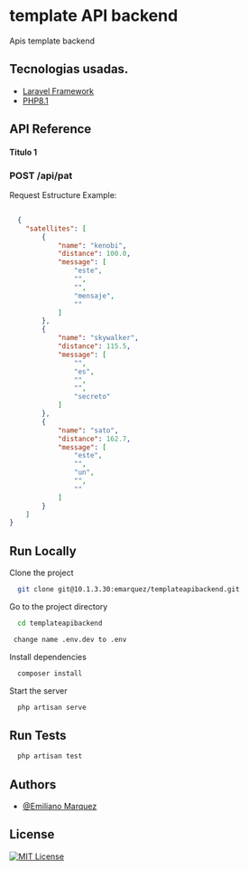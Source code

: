 
# template  API backend

Apis template backend 

## Tecnologias usadas.


 - [Laravel Framework](https://laravel.com/docs/9.x)
 - [PHP8.1](https://github.com/php)

## API Reference

#### Titulo 1
 ### POST /api/pat
  Request Estructure Example:
```json
 
  {
    "satellites": [
        {
            "name": "kenobi",
            "distance": 100.0,
            "message": [
                "este",
                "",
                "",
                "mensaje",
                ""
            ]
        },
        {
            "name": "skywalker",
            "distance": 115.5,
            "message": [
                "",
                "es",
                "",
                "",
                "secreto"
            ]
        },
        {
            "name": "sato",
            "distance": 162.7,
            "message": [
                "este",
                "",
                "un",
                "",
                ""
            ]
        }
    ]
}
```



## Run Locally

Clone the project

```bash
  git clone git@10.1.3.30:emarquez/templateapibackend.git
```

Go to the project directory

```bash
  cd templateapibackend
```
```bash
 change name .env.dev to .env
```
Install dependencies
```bash
  composer install
```


Start the server

```bash
  php artisan serve
```


## Run Tests
```bash
  php artisan test
```


## Authors

- [@Emiliano Marquez](https://github.com/emiliano7724)


## License


[![MIT License](https://img.shields.io/badge/License-MIT-green.svg)](https://choosealicense.com/licenses/mit/)
